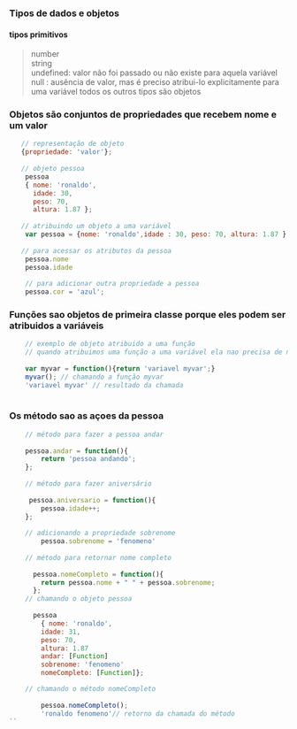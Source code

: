 ### Tipos de dados e objetos 
#### tipos primitivos  
> number  
> string  
> undefined: valor não foi passado ou não existe para aquela variável    
> null : ausência de valor, mas é preciso atribui-lo explicitamente para uma variável 
> todos os outros tipos são objetos   
 

### Objetos são conjuntos de propriedades que recebem nome e um valor
```js
   // representação de objeto
   {propriedade: 'valor'}; 
     
   // objeto pessoa
    pessoa
    { nome: 'ronaldo',
      idade: 30,
      peso: 70, 
      altura: 1.87 };
      
   // atribuindo um objeto a uma variável
    var pessoa = {nome: 'ronaldo',idade : 30, peso: 70, altura: 1.87 };
   
   // para acessar os atributos da pessoa 
    pessoa.nome 
    pessoa.idade 
    
    // para adicionar outra propriedade a pessoa
    pessoa.cor = 'azul';

```
### Funções sao objetos de primeira classe porque eles podem ser atribuidos a variáveis 
```js
    // exemplo de objeto atribuido a uma função 
    // quando atribuimos uma função a uma variável ela nao precisa de nome
    
    var myvar = function(){return 'variavel myvar';}
    myvar(); // chamando a função myvar
    'variavel myvar' // resultado da chamada
    
```
### Os método sao as açoes da pessoa
```js
    // método para fazer a pessoa andar
    
    pessoa.andar = function(){
        return 'pessoa andando';
    };
    
    // método para fazer aniversário
    
     pessoa.aniversario = function(){
        pessoa.idade++;
    };
    
    // adicionando a propriedade sobrenome 
        pessoa.sobrenome = 'fenomeno'
        
    // método para retornar nome completo
    
      pessoa.nomeCompleto = function(){
        return pessoa.nome + " " + pessoa.sobrenome;
      };
    // chamando o objeto pessoa
    
      pessoa
        { nome: 'ronaldo',
        idade: 31,
        peso: 70, 
        altura: 1.87
        andar: [Function] 
        sobrenome: 'fenomeno'
        nomeCompleto: [Function]};

    // chamando o método nomeCompleto
    
        pessoa.nomeCompleto();
        'ronaldo fenomeno'// retorno da chamada do método
``
